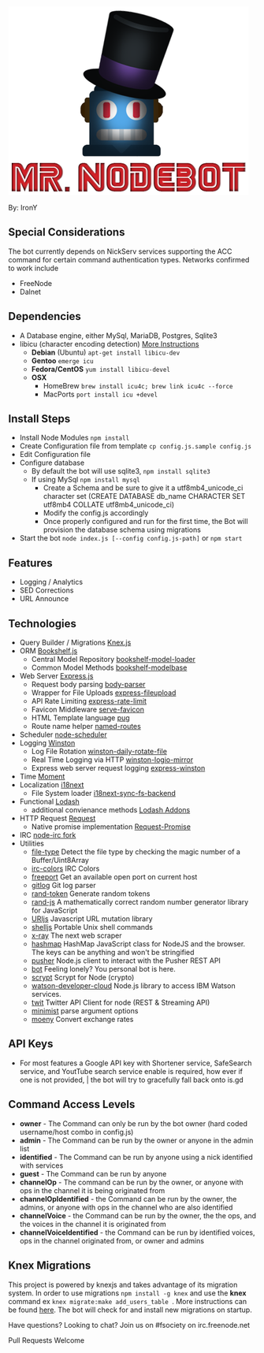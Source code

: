 ![Mr. NodeBot](/web/assets/bot.png?raw=true "Mr. NodeBot")

By: IronY

## Special Considerations
The bot currently depends on NickServ services supporting the ACC command for certain command authentication types. Networks confirmed to work include
-   FreeNode
-   Dalnet

## Dependencies
-   A Database engine, either MySql, MariaDB, Postgres, Sqlite3
-   libicu (character encoding detection) [More Instructions](https://github.com/mooz/node-icu-charset-detector)
    -   **Debian** (Ubuntu) ```apt-get install libicu-dev```
    -   **Gentoo** ```emerge icu```
    -   **Fedora/CentOS** ```yum install libicu-devel```
    -   **OSX**
        -   HomeBrew ```brew install icu4c; brew link icu4c --force```
        -   MacPorts ```port install icu +devel```

## Install Steps
-   Install Node Modules ```npm install```
-   Create Configuration file from template ```cp config.js.sample config.js```
-   Edit Configuration file
-   Configure database
    -   By default the bot will use sqlite3, ```npm install sqlite3```
    -   If using MySql ```npm install mysql```
        -   Create a Schema and be sure to give it a utf8mb4_unicode_ci character set (CREATE DATABASE db_name CHARACTER SET utf8mb4 COLLATE utf8mb4_unicode_ci)
        -   Modify the config.js accordingly
        -   Once properly configured and run for the first time, the Bot will provision the database schema using migrations
-   Start the bot ```node index.js [--config config.js-path]``` or ```npm start```

## Features
-   Logging / Analytics
-   SED Corrections
-   URL Announce

## Technologies
-   Query Builder / Migrations [Knex.js](http://bookshelfjs.org/)
-   ORM [Bookshelf.js](http://bookshelfjs.org/)
    -   Central Model Repository [bookshelf-model-loader](https://github.com/imjoshholloway/bookshelf-model-loader)
    -   Common Model Methods [bookshelf-modelbase](https://github.com/bsiddiqui/bookshelf-modelbase)
-   Web Server [Express.js](http://expressjs.com/en/4x/api.html)
    -   Request body parsing [body-parser](https://github.com/expressjs/body-parser)
    -   Wrapper for File Uploads [express-fileupload](https://github.com/pajtai/express-fileupload)
    -   API Rate Limiting [express-rate-limit](https://github.com/nfriedly/express-rate-limit)
    -   Favicon Middleware [serve-favicon](https://github.com/expressjs/serve-favicon)
    -   HTML Template language [pug](https://github.com/pugjs/pug)
    -   Route name helper [named-routes](https://github.com/alubbe/named-routes)
-   Scheduler [node-scheduler](https://github.com/node-schedule/node-schedule)
-   Logging [Winston](https://github.com/winstonjs/winston)
    -   Log File Rotation [winston-daily-rotate-file](https://github.com/winstonjs/winston-daily-rotate-file)
    -   Real Time Logging via HTTP [winston-logio-mirror](https://github.com/jaakkos/winston-logio)
    -   Express web server request logging [express-winston](https://github.com/bithavoc/express-winston)
-   Time [Moment](http://momentjs.com/)
-   Localization [i18next](https://github.com/i18next/i18next)
    -   File System loader [i18next-sync-fs-backend](https://github.com/i18next/i18next-node-fs-backend)
-   Functional [Lodash](https://lodash.com/docs/)
    -   additional convienance methods [Lodash Addons](https://github.com/helion3/lodash-addons)
-   HTTP Request [Request](https://github.com/request/request)
    -   Native promise implementation [Request-Promise](https://github.com/request/request-promise)
-   IRC [node-irc fork](https://github.com/funsocietyirc/node-irc)
-   Utilities
    -   [file-type](https://github.com/sindresorhus/file-type) Detect the file type by checking the magic number of a Buffer/Uint8Array
    -   [irc-colors](https://github.com/fent/irc-colors.js) IRC Colors
    -   [freeport](https://github.com/daaku/nodejs-freeport) Get an available open port on current host
    -   [gitlog](https://github.com/domharrington/node-gitlog) Git log parser
    -   [rand-token](https://www.npmjs.com/package/rand-token) Generate random tokens
    -   [rand-js](https://github.com/ckknight/random-js) A mathematically correct random number generator library for JavaScript
    -   [URIjs](https://github.com/medialize/URI.js) Javascript URL mutation library
    -   [shelljs](https://github.com/shelljs/shelljs) Portable Unix shell commands
    -   [x-ray](https://github.com/lapwinglabs/x-ray) The next web scraper
    -   [hashmap](https://github.com/flesler/hashmap) HashMap JavaScript class for NodeJS and the browser. The keys can be anything and won't be stringified
    -   [pusher](https://github.com/pusher/pusher-http-node) Node.js client to interact with the Pusher REST API
    -   [bot](https://github.com/vesln/bot) Feeling lonely? You personal bot is here.
    -   [scrypt](https://github.com/barrysteyn/node-scrypt) Scrypt for Node (crypto)
    -   [watson-developer-cloud](https://github.com/watson-developer-cloud/node-sdk) Node.js library to access IBM Watson services.
    -   [twit](https://github.com/ttezel/twit) Twitter API Client for node (REST & Streaming API)
    -   [minimist](https://github.com/substack/minimist) parse argument options
    -   [moeny](http://openexchangerates.github.io/money.js/) Convert exchange rates

## API Keys
-   For most features a Google API key with Shortener service, SafeSearch service, and YoutTube search service enable is required, how ever if one is not provided,
| the bot will try to gracefully fall back onto is.gd

## Command Access Levels
-   **owner** - The Command can only be run by the bot owner (hard coded username/host combo in config.js)
-   **admin** - The Command can be run by the owner or anyone in the admin list
-   **identified** - The Command can be run by anyone using a nick identified with services
-   **guest** - The Command can be run by anyone
-   **channelOp** - The command can be run by the owner, or anyone with ops in the channel it is being originated from
-   **channelOpIdentified** - the Command can be run by the owner, the admins, or anyone with ops in the channel who are also identified
-   **channelVoice** - the Command can be run by the owner, the the ops, and the voices in the channel it is originated from
-   **channelVoiceIdentified** - the Command can be run by identified voices, ops in the channel originated from, or owner and admins

## Knex Migrations
This project is powered by knexjs and takes advantage of its migration system. In order to use migrations ```npm install -g knex``` and use the **knex** command ex ```knex migrate:make add_users_table ```. More instructions can be found [here](http://knexjs.org/#Installation-migrations). The bot will check for and install new migrations on startup.

Have questions? Looking to chat? Join us on #fsociety on irc.freenode.net

Pull Requests Welcome

